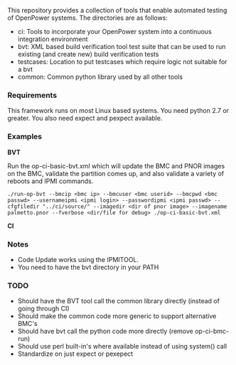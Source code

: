 This repository provides a collection of tools that enable automated testing of
OpenPower systems.  The directories are as follows:

- ci: Tools to incorporate your OpenPower system into a continuous integration
      environment
- bvt: XML based build verification tool test suite that can be used to run
       existing (and create new) build verification tests
- testcases: Location to put testcases which require logic not suitable for a bvt
- common: Common python library used by all other tools


### Requirements ###

This framework runs on most Linux based systems.  You need python 2.7 or greater.
You also need expect and pexpect available.

### Examples ###


**BVT**

Run the op-ci-basic-bvt.xml which will update the BMC and PNOR images on the BMC, validate the partition comes up, and also validate a variety of reboots and IPMI commands.

    ./run-op-bvt --bmcip <bmc ip> --bmcuser <bmc userid> --bmcpwd <bmc passwd> --usernameipmi <ipmi login> --passwordipmi <ipmi passwd> --cfgfiledir "../ci/source/" --imagedir <dir of pnor image> --imagename palmetto.pnor --fverbose <dir/file for debug> ./op-ci-basic-bvt.xml

**CI**

### Notes ###

- Code Update works using the IPMITOOL.
- You need to have the bvt directory in your PATH


### TODO ###

- Should have the BVT tool call the common library directly (instead of going through CI)
- Should make the common code more generic to support alternative BMC's
- Should have bvt call the python code more directly (remove op-ci-bmc-run)
- Should use perl built-in's where available instead of using system() call
- Standardize on just expect or pexepect
